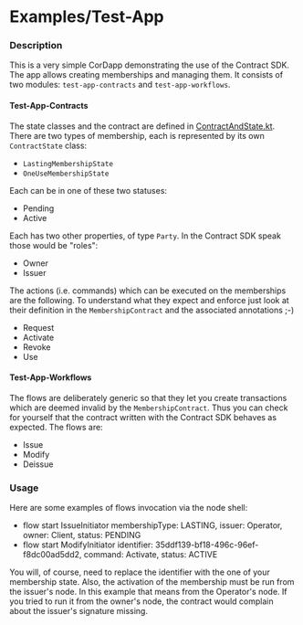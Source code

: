 # Examples/Test-App

### Description

This is a very simple CorDapp demonstrating the use of the Contract SDK. The app allows creating memberships and managing them. 
It consists of two modules: `test-app-contracts` and `test-app-workflows`.

#### Test-App-Contracts

The state classes and the contract are defined in [ContractAndState.kt](test-app-contracts/src/main/kotlin/com/r3/corda/lib/contracts/contractsdk/testapp/contracts/ContractAndStates.kt).
There are two types of membership, each is represented by its own `ContractState` class:

* `LastingMembershipState`
* `OneUseMembershipState`

Each can be in one of these two statuses:

* Pending
* Active

Each has two other properties, of type `Party`. In the Contract SDK speak those would be "roles":

* Owner
* Issuer

The actions (i.e. commands) which can be executed on the memberships are the following. To understand what they expect and enforce just look at their definition
in the `MembershipContract` and the associated annotations ;-)

* Request
* Activate
* Revoke
* Use

#### Test-App-Workflows

The flows are deliberately generic so that they let you create transactions which are deemed invalid by the `MembershipContract`.
Thus you can check for yourself that the contract written with the Contract SDK behaves as expected. The flows are:

* Issue
* Modify
* Deissue

### Usage

Here are some examples of flows invocation via the node shell:

* flow start IssueInitiator membershipType: LASTING, issuer: Operator, owner: Client, status: PENDING
* flow start ModifyInitiator identifier: 35ddf139-bf18-496c-96ef-f8dc00ad5dd2, command: Activate, status: ACTIVE

You will, of course, need to replace the identifier with the one of your membership state. Also, the activation of the membership
must be run from the issuer's node. In this example that means from the Operator's node. If you tried to run it from the owner's node, 
the contract would complain about the issuer's signature missing.